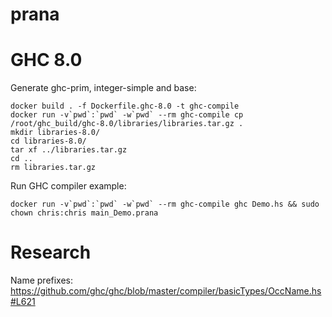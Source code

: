 # prana

# GHC 8.0

Generate ghc-prim, integer-simple and base:

    docker build . -f Dockerfile.ghc-8.0 -t ghc-compile
    docker run -v`pwd`:`pwd` -w`pwd` --rm ghc-compile cp /root/ghc_build/ghc-8.0/libraries/libraries.tar.gz .
    mkdir libraries-8.0/
    cd libraries-8.0/
    tar xf ../libraries.tar.gz
    cd ..
    rm libraries.tar.gz

Run GHC compiler example:

    docker run -v`pwd`:`pwd` -w`pwd` --rm ghc-compile ghc Demo.hs && sudo chown chris:chris main_Demo.prana

# Research

Name prefixes: https://github.com/ghc/ghc/blob/master/compiler/basicTypes/OccName.hs#L621
